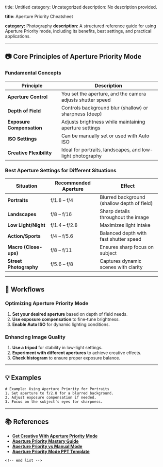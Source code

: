 title: Untitled
category: Uncategorized
description: No description provided.

**title:** Aperture Priority Cheatsheet

**category:** Photography
**description:** A structured reference guide for using Aperture Priority mode, including its benefits, best settings, and practical applications.

---

## 📷 **Core Principles of Aperture Priority Mode**

### **Fundamental Concepts**

| Principle                       | Description                                                |
| ------------------------------- | ---------------------------------------------------------- |
| **Aperture Control**      | You set the aperture, and the camera adjusts shutter speed |
| **Depth of Field**        | Controls background blur (shallow) or sharpness (deep)     |
| **Exposure Compensation** | Adjusts brightness while maintaining aperture settings     |
| **ISO Settings**          | Can be manually set or used with Auto ISO                  |
| **Creative Flexibility**  | Ideal for portraits, landscapes, and low-light photography |

### **Best Aperture Settings for Different Situations**

| Situation                    | Recommended Aperture | Effect                                      |
| ---------------------------- | -------------------- | ------------------------------------------- |
| **Portraits**          | f/1.8 – f/4         | Blurred background (shallow depth of field) |
| **Landscapes**         | f/8 – f/16          | Sharp details throughout the image          |
| **Low Light/Night**    | f/1.4 – f/2.8       | Maximizes light intake                      |
| **Action/Sports**      | f/4 – f/5.6         | Balanced depth with fast shutter speed      |
| **Macro (Close-ups)**  | f/8 – f/11          | Ensures sharp focus on subject              |
| **Street Photography** | f/5.6 – f/8         | Captures dynamic scenes with clarity        |

---

## 🔄 **Workflows**

### **Optimizing Aperture Priority Mode**

1. **Set your desired aperture** based on depth of field needs.
2. **Use exposure compensation** to fine-tune brightness.
3. **Enable Auto ISO** for dynamic lighting conditions.

### **Enhancing Image Quality**

1. **Use a tripod** for stability in low-light settings.
2. **Experiment with different apertures** to achieve creative effects.
3. **Check histogram** to ensure proper exposure balance.

---

## 💡 **Examples**

```plaintext
# Example: Using Aperture Priority for Portraits
1. Set aperture to f/2.8 for a blurred background.  
2. Adjust exposure compensation if needed.  
3. Focus on the subject’s eyes for sharpness.  
```

---

## 📚 **References**

- **[Get Creative With Aperture Priority Mode](https://www.creative-photographer.com/aperture-priority-mode/)**
- **[Aperture Priority Mastery Guide](https://proedu.com/blogs/photography-fundamentals/mastering-aperture-priority-a-beginners-guide)**
- **[Aperture Priority vs Manual Mode](https://www.behindtheshutter.com/aperture-priority-mode-vs-manual-mode/)**
- **[Aperture Priority Mode PPT Template](https://www.slideteam.net/aperture-priority-mode-in-cameras-ppt-template-st-ai-ss.html)**

```
<!-- end list -->
```